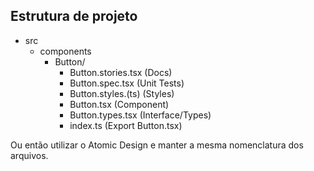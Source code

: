 ## Estrutura de projeto

- src
  - components
    - Button/
      - Button.stories.tsx (Docs)
      - Button.spec.tsx (Unit Tests)
      - Button.styles.(ts) (Styles)
      - Button.tsx (Component)
      - Button.types.tsx (Interface/Types)
      - index.ts (Export Button.tsx)

Ou então utilizar o Atomic Design e manter a mesma nomenclatura dos arquivos.
